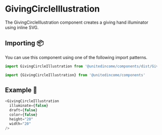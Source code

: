 # GivingCircleIllustration

The GivingCircleIllustration component creates a giving hand illuminator using inline SVG.


## Importing 📦

You can use this component using one of the following import patterns.

```javascript
import GivingCircleIllustration from '@unitedincome/components/dist/GivingCircleIllustration'
```

```javascript
import {GivingCircleIllustration} from '@unitedincome/components'
```

## Example 🚀

```javascript
<GivingCircleIllustration
  illuminate={false}
  draft={false}
  color={false}
  height="20"
  width="20"
/>
```

